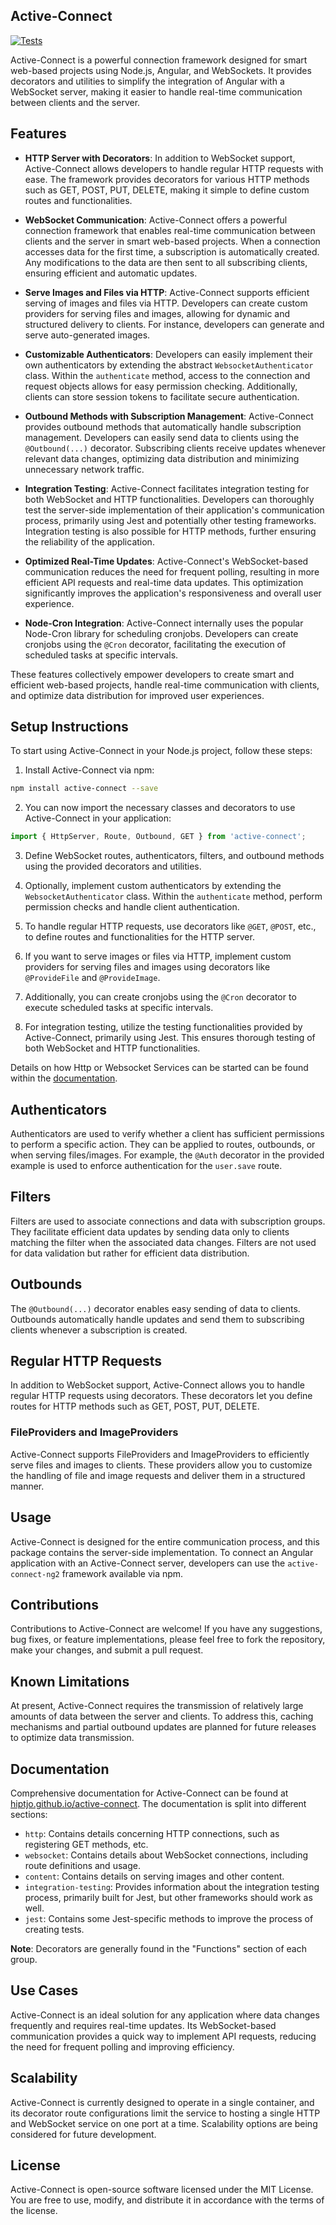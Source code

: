 ## Active-Connect

[![Tests](https://github.com/HiptJo/active-connect-ng/actions/workflows/test.yml/badge.svg?branch=master)](https://github.com/HiptJo/active-connect-ng/actions/workflows/test.yml)

Active-Connect is a powerful connection framework designed for smart web-based projects using Node.js, Angular, and WebSockets. It provides decorators and utilities to simplify the integration of Angular with a WebSocket server, making it easier to handle real-time communication between clients and the server.

## Features

- **HTTP Server with Decorators**: In addition to WebSocket support, Active-Connect allows developers to handle regular HTTP requests with ease. The framework provides decorators for various HTTP methods such as GET, POST, PUT, DELETE, making it simple to define custom routes and functionalities.

- **WebSocket Communication**: Active-Connect offers a powerful connection framework that enables real-time communication between clients and the server in smart web-based projects. When a connection accesses data for the first time, a subscription is automatically created. Any modifications to the data are then sent to all subscribing clients, ensuring efficient and automatic updates.

- **Serve Images and Files via HTTP**: Active-Connect supports efficient serving of images and files via HTTP. Developers can create custom providers for serving files and images, allowing for dynamic and structured delivery to clients. For instance, developers can generate and serve auto-generated images.

- **Customizable Authenticators**: Developers can easily implement their own authenticators by extending the abstract `WebsocketAuthenticator` class. Within the `authenticate` method, access to the connection and request objects allows for easy permission checking. Additionally, clients can store session tokens to facilitate secure authentication.

- **Outbound Methods with Subscription Management**: Active-Connect provides outbound methods that automatically handle subscription management. Developers can easily send data to clients using the `@Outbound(...)` decorator. Subscribing clients receive updates whenever relevant data changes, optimizing data distribution and minimizing unnecessary network traffic.

- **Integration Testing**: Active-Connect facilitates integration testing for both WebSocket and HTTP functionalities. Developers can thoroughly test the server-side implementation of their application's communication process, primarily using Jest and potentially other testing frameworks. Integration testing is also possible for HTTP methods, further ensuring the reliability of the application.

- **Optimized Real-Time Updates**: Active-Connect's WebSocket-based communication reduces the need for frequent polling, resulting in more efficient API requests and real-time data updates. This optimization significantly improves the application's responsiveness and overall user experience.

- **Node-Cron Integration**: Active-Connect internally uses the popular Node-Cron library for scheduling cronjobs. Developers can create cronjobs using the `@Cron` decorator, facilitating the execution of scheduled tasks at specific intervals.

These features collectively empower developers to create smart and efficient web-based projects, handle real-time communication with clients, and optimize data distribution for improved user experiences.

## Setup Instructions

To start using Active-Connect in your Node.js project, follow these steps:

1. Install Active-Connect via npm:

```bash
npm install active-connect --save
```

2. You can now import the necessary classes and decorators to use Active-Connect in your application:

```javascript
import { HttpServer, Route, Outbound, GET } from 'active-connect';
```

3. Define WebSocket routes, authenticators, filters, and outbound methods using the provided decorators and utilities.

4. Optionally, implement custom authenticators by extending the `WebsocketAuthenticator` class. Within the `authenticate` method, perform permission checks and handle client authentication.

5. To handle regular HTTP requests, use decorators like `@GET`, `@POST`, etc., to define routes and functionalities for the HTTP server.

6. If you want to serve images or files via HTTP, implement custom providers for serving files and images using decorators like `@ProvideFile` and `@ProvideImage`.

7. Additionally, you can create cronjobs using the `@Cron` decorator to execute scheduled tasks at specific intervals.

8. For integration testing, utilize the testing functionalities provided by Active-Connect, primarily using Jest. This ensures thorough testing of both WebSocket and HTTP functionalities.

Details on how Http or Websocket Services can be started can be found within the [documentation](https://hiptjo.github.io/active-connect).

## Authenticators

Authenticators are used to verify whether a client has sufficient permissions to perform a specific action. They can be applied to routes, outbounds, or when serving files/images. For example, the `@Auth` decorator in the provided example is used to enforce authentication for the `user.save` route.

## Filters

Filters are used to associate connections and data with subscription groups. They facilitate efficient data updates by sending data only to clients matching the filter when the associated data changes. Filters are not used for data validation but rather for efficient data distribution.

## Outbounds

The `@Outbound(...)` decorator enables easy sending of data to clients. Outbounds automatically handle updates and send them to subscribing clients whenever a subscription is created.

## Regular HTTP Requests

In addition to WebSocket support, Active-Connect allows you to handle regular HTTP requests using decorators. These decorators let you define routes for HTTP methods such as GET, POST, PUT, DELETE.

### FileProviders and ImageProviders

Active-Connect supports FileProviders and ImageProviders to efficiently serve files and images to clients. These providers allow you to customize the handling of file and image requests and deliver them in a structured manner.


## Usage

Active-Connect is designed for the entire communication process, and this package contains the server-side implementation. To connect an Angular application with an Active-Connect server, developers can use the `active-connect-ng2` framework available via npm.

## Contributions

Contributions to Active-Connect are welcome! If you have any suggestions, bug fixes, or feature implementations, please feel free to fork the repository, make your changes, and submit a pull request.

## Known Limitations

At present, Active-Connect requires the transmission of relatively large amounts of data between the server and clients. To address this, caching mechanisms and partial outbound updates are planned for future releases to optimize data transmission.

## Documentation

Comprehensive documentation for Active-Connect can be found at [hiptjo.github.io/active-connect](https://hiptjo.github.io/active-connect). The documentation is split into different sections:

- `http`: Contains details concerning HTTP connections, such as registering GET methods, etc.
- `websocket`: Contains details about WebSocket connections, including route definitions and usage.
- `content`: Contains details on serving images and other content.
- `integration-testing`: Provides information about the integration testing process, primarily built for Jest, but other frameworks should work as well.
- `jest`: Contains some Jest-specific methods to improve the process of creating tests.

**Note**: Decorators are generally found in the "Functions" section of each group.

## Use Cases

Active-Connect is an ideal solution for any application where data changes frequently and requires real-time updates. Its WebSocket-based communication provides a quick way to implement API requests, reducing the need for frequent polling and improving efficiency.

## Scalability

Active-Connect is currently designed to operate in a single container, and its decorator route configurations limit the service to hosting a single HTTP and WebSocket service on one port at a time. Scalability options are being considered for future development.

## License

Active-Connect is open-source software licensed under the MIT License. You are free to use, modify, and distribute it in accordance with the terms of the license.